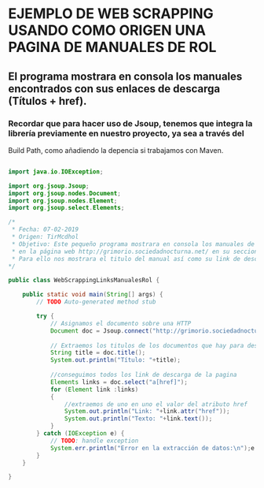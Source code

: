 # EJEMPLO DE WEB SCRAPPING USANDO COMO ORIGEN UNA PAGINA DE MANUALES DE ROL

## El programa mostrara en consola los manuales encontrados con sus enlaces de descarga (Títulos + href).
### Recordar que para hacer uso de Jsoup, tenemos que integra la librería previamente en nuestro proyecto, ya sea a través del 
Build Path, como añadiendo la depencia si trabajamos con Maven.

``` java

import java.io.IOException;

import org.jsoup.Jsoup;
import org.jsoup.nodes.Document;
import org.jsoup.nodes.Element;
import org.jsoup.select.Elements;

/*
 * Fecha: 07-02-2019
 * Origen: TirMcdhol
 * Objetivo: Este pequeño programa mostrara en consola los manuales de rol encontrados
 * en la página web http://grimorio.sociedadnocturna.net/ en su seccion de descargas.
 * Para ello nos mostrara el titulo del manual así como su link de descarga href.
*/

public class WebScrappingLinksManualesRol {

	public static void main(String[] args) {
		// TODO Auto-generated method stub

		try {
			// Asignamos el documento sobre una HTTP
			Document doc = Jsoup.connect("http://grimorio.sociedadnocturna.net/Listado.php").get();
			
			// Extraemos los titulos de los documentos que hay para descargar en la pagina
			String title = doc.title();
			System.out.println("Título: "+title);
			
			//conseguimos todos los link de descarga de la pagina
			Elements links = doc.select("a[href]");
			for (Element link :links)
			{
				//extraemos de uno en uno el valor del atributo href
				System.out.println("Link: "+link.attr("href"));
				System.out.println("Texto: "+link.text());
			}
		} catch (IOException e) {
			// TODO: handle exception
			System.err.println("Error en la extracción de datos:\n");e.printStackTrace();
		}
	}

}

```
